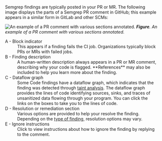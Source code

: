 Semgrep findings are typically posted in your PR or MR. The following image displays the parts of a Semgrep PR comment in GitHub; this example appears in a similar form in GitLab and other SCMs:

![An example of a PR comment with various sections annotated.](/img/dataflow-graph-comment.png#md-width)
_**Figure**. An example of a PR comment with various sections annotated._

<dl>
<dt>A - Block indicator</dt>
<dd>This appears if a finding fails the CI job. Organizations typically block PRs or MRs with failed jobs.</dd>
<dt>B - Finding description</dt>
<dd>A human-written description always appears in a PR or MR comment, describing why your code is flagged. **References** may also be included to help you learn more about the finding.</dd>
<dt>C - Dataflow graph</dt>
<dd>Some Code findings have a dataflow graph, which indicates that the finding was detected through <a href="/docs/writing-rules/glossary#taint-analysis">taint analysis</a>. The dataflow graph provides the lines of code identifying sources, sinks, and traces of unsanitized data flowing through your program. You can click the links on the boxes to take you to the lines of code.</dd>
<dt>D - Resolution or remediation section</dt>
<dd>Various options are provided to help your resolve the finding. Depending on the <a href="#type-of-findings-by-resolution">type of finding</a>, resolution options may vary.</dd>
<dt>E - Ignore instructions</dt>
<dd>Click to view instructions about how to ignore the finding by replying to the comment.</dd>
</dl>
